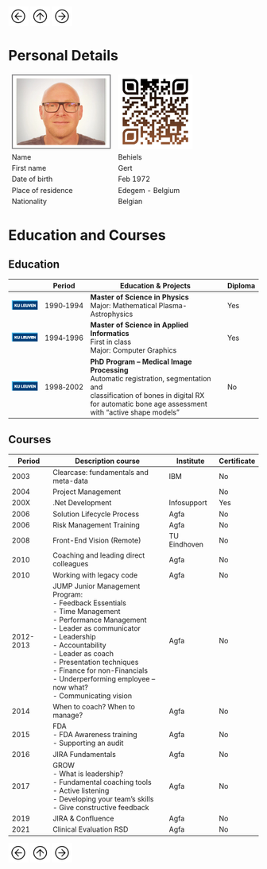 <a href="Ambition.html"><img src="images/prev.png" width="40" height="40"></a>
<a href="index.html"><img src="images/back.png" width="40" height="40"></a>
<a href="Work.html"><img src="images/next.png" width="40" height="40"></a>

# Personal Details 

<table class="tg">
<thead>
  <tr>
    <td class="tg-73oq"><a href="https://gearlux.github.io/"><img src="images/Profile.png" width="200" height="150"></a></td>
    <td class="tg-73oq"><a href="https://gearlux.github.io/">
                        <img src="images/qr-code.png" width="150" height="150"></a></td>
  </tr>
  <tr>
    <td class="tg-73oq">Name</td>
    <td class="tg-73oq">Behiels</td>
  </tr>
  <tr>
    <td class="tg-73oq">First name</td>
    <td class="tg-73oq">Gert</td>
  </tr>
  <tr>
    <td class="tg-73oq">Date of birth</td>
    <td class="tg-73oq">Feb 1972</td>
  </tr>
  <tr>
    <td class="tg-73oq">Place of residence</td>
    <td class="tg-73oq">Edegem - Belgium</td>
  </tr>
  <tr>
    <td class="tg-73oq">Nationality</td>
    <td class="tg-73oq">Belgian</td>
  </tr>
</thead>
</table>

# Education and Courses

## Education

|	  | Period	| Education & Projects	| Diploma |
| --- | ------- | --------------------- | ------- |
| [<img src="images/kuleuven2.png" width="100">](https://www.kuleuven.be/kuleuven/) | 1990&#x2011;1994 | **Master of Science in Physics** <br> Major: Mathematical Plasma-Astrophysics | Yes |
| [<img src="images/kuleuven2.png" width="100">](https://www.kuleuven.be/kuleuven/) | 1994&#x2011;1996	| **Master of Science in Applied Informatics** <br> First in class <br> Major: Computer Graphics | Yes |
| [<img src="images/kuleuven2.png" width="100">](https://www.kuleuven.be/kuleuven/) | 1998&#x2011;2002	 | **PhD Program – Medical Image Processing** <br> Automatic registration, segmentation and <br> classification of bones in digital RX <br> for automatic bone age assessment with “active shape models” | No |

## Courses

| Period | Description course | Institute | Certificate |
| ------ | ------------------ | --------- | ----------- |
| 2003	| Clearcase: fundamentals and meta-data | IBM    | No |
| 2004	| Project Management	                  |    | No |
| 200X	| .Net Development	| Infosupport	| Yes |
| 2006	| Solution Lifecycle Process | Agfa |No |
| 2006	| Risk Management Training	| Agfa | No |
|	2008  | Front-End Vision (Remote)	| TU Eindhoven | No |
| 2010	| Coaching and leading direct colleagues | Agfa | No |
| 2010  | Working with legacy code | Agfa | No |
| 2012-2013	| JUMP  Junior Management Program: <br> -	Feedback Essentials <br>  -	Time Management <br>  -	Performance Management <br>  -	Leader as communicator <br>   -	Leadership <br>  -	Accountability <br>  -	Leader as coach <br>  -	Presentation techniques <br>  -	Finance for non-Financials <br>  -	Underperforming employee – now what? <br>  -	Communicating vision	| Agfa | No |
| 2014 | When to coach? When to manage?	| Agfa | No |
|	2015| FDA <br>  -	FDA Awareness training <br>  -	Supporting an audit	| Agfa | No |
| 2016 | JIRA Fundamentals | Agfa | No |
| 2017 | GROW <br>  -	What is leadership? <br>  -	Fundamental coaching tools <br>  -	Active listening <br>  -	Developing your team’s skills <br>  -	Give constructive feedback	| Agfa | No |
| 2019 | JIRA & Confluence |Agfa | No |
| 2021 | Clinical Evaluation RSD | Agfa | No |

<a href="Ambition.html"><img src="images/prev.png" width="40" height="40"></a>
<a href="index.html"><img src="images/back.png" width="40" height="40"></a>
<a href="Work.html"><img src="images/next.png" width="40" height="40"></a>
